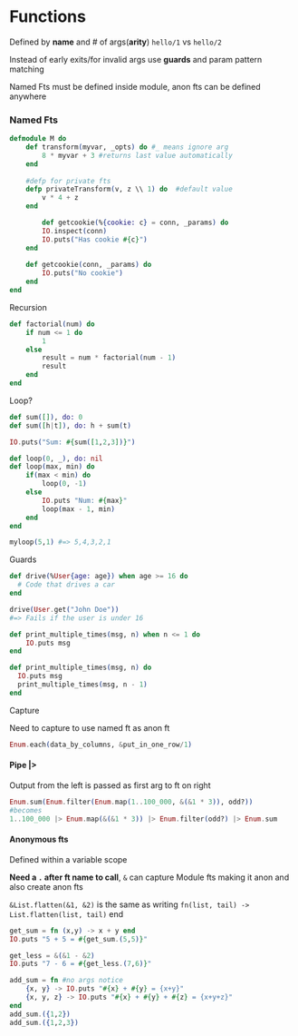 # Functions

Defined by **name** and # of args(**arity**) `hello/1` vs `hello/2`

Instead of early exits/for invalid args use **guards** and param pattern matching

Named Fts must be defined inside module, anon fts can be defined anywhere

### Named Fts

```elixir
defmodule M do
    def transform(myvar, _opts) do #_ means ignore arg
        8 * myvar + 3 #returns last value automatically
    end
    
    #defp for private fts
    defp privateTransform(v, z \\ 1) do  #default value
    	v * 4 + z
    end

		def getcookie(%{cookie: c} = conn, _params) do
    	IO.inspect(conn)
    	IO.puts("Has cookie #{c}")
    end
    
    def getcookie(conn, _params) do
    	IO.puts("No cookie")
    end
end
```

Recursion

```elixir
def factorial(num) do
	if num <= 1 do 
		1
	else 
		result = num * factorial(num - 1)
		result
	end
end
```

Loop?

```elixir
def sum([]), do: 0
def sum([h|t]), do: h + sum(t)

IO.puts("Sum: #{sum([1,2,3])}")
```

```elixir
def loop(0, _), do: nil
def loop(max, min) do
	if(max < min) do
		loop(0, -1)
	else 
		IO.puts "Num: #{max}"
		loop(max - 1, min)
	end
end

myloop(5,1) #=> 5,4,3,2,1
```

Guards

```elixir
def drive(%User{age: age}) when age >= 16 do
  # Code that drives a car
end

drive(User.get("John Doe"))
#=> Fails if the user is under 16
```

```elixir
def print_multiple_times(msg, n) when n <= 1 do
	IO.puts msg
end

def print_multiple_times(msg, n) do
  IO.puts msg
  print_multiple_times(msg, n - 1)
end
```

Capture

Need to capture to use named ft as anon ft 

```elixir
Enum.each(data_by_columns, &put_in_one_row/1)
```

#### Pipe |>

Output from the left is passed as first arg to ft on right

```elixir
Enum.sum(Enum.filter(Enum.map(1..100_000, &(&1 * 3)), odd?)) 
#becomes
1..100_000 |> Enum.map(&(&1 * 3)) |> Enum.filter(odd?) |> Enum.sum
```

#### Anonymous fts

Defined within a variable scope

**Need a `.` after ft name to call**, `&` can capture Module fts making it anon and also create anon fts

`&List.flatten(&1, &2)` is the same as writing `fn(list, tail) -> List.flatten(list, tail)` end

```elixir
get_sum = fn (x,y) -> x + y end
IO.puts "5 + 5 = #{get_sum.(5,5)}"

get_less = &(&1 - &2)
IO.puts "7 - 6 = #{get_less.(7,6)}"

add_sum = fn #no args notice
	{x, y} -> IO.puts "#{x} + #{y} = {x+y}"
	{x, y, z} -> IO.puts "#{x} + #{y} + #{z} = {x+y+z}"
end
add_sum.({1,2})
add_sum.({1,2,3})
```

